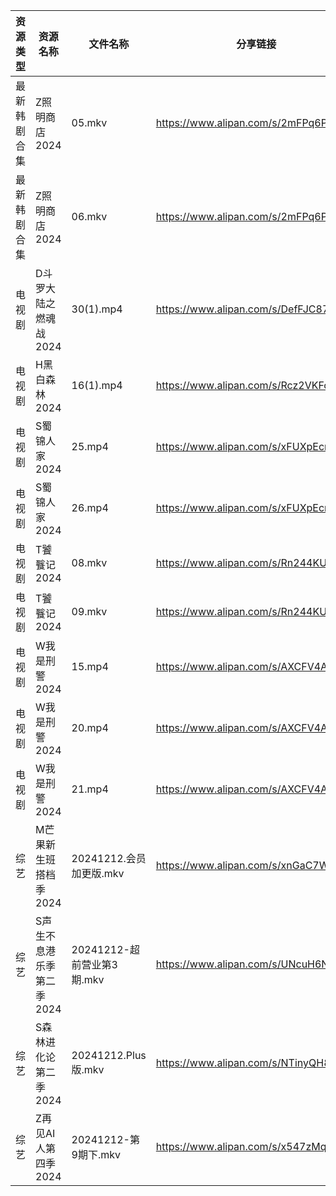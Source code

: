| 资源类型   | 资源名称            | 文件名称                 | 分享链接                                 | 更新时间                |
| ------ | --------------- | -------------------- | ------------------------------------ | ------------------- |
| 最新韩剧合集 | Z照明商店2024       | 05.mkv               | https://www.alipan.com/s/2mFPq6PkKSG | 2024-12-12 13:06:41 |
| 最新韩剧合集 | Z照明商店2024       | 06.mkv               | https://www.alipan.com/s/2mFPq6PkKSG | 2024-12-12 13:06:41 |
| 电视剧    | D斗罗大陆之燃魂战2024   | 30(1).mp4            | https://www.alipan.com/s/DefFJC87mhM | 2024-12-12 08:05:18 |
| 电视剧    | H黑白森林2024       | 16(1).mp4            | https://www.alipan.com/s/Rcz2VKFoEbH | 2024-12-12 08:05:33 |
| 电视剧    | S蜀锦人家2024       | 25.mp4               | https://www.alipan.com/s/xFUXpEcroYn | 2024-12-12 13:06:13 |
| 电视剧    | S蜀锦人家2024       | 26.mp4               | https://www.alipan.com/s/xFUXpEcroYn | 2024-12-12 13:06:13 |
| 电视剧    | T饕餮记2024        | 08.mkv               | https://www.alipan.com/s/Rn244KUMhV7 | 2024-12-12 13:06:20 |
| 电视剧    | T饕餮记2024        | 09.mkv               | https://www.alipan.com/s/Rn244KUMhV7 | 2024-12-12 13:06:20 |
| 电视剧    | W我是刑警2024       | 15.mp4               | https://www.alipan.com/s/AXCFV4ARmJN | 2024-12-12 08:06:32 |
| 电视剧    | W我是刑警2024       | 20.mp4               | https://www.alipan.com/s/AXCFV4ARmJN | 2024-12-12 08:06:32 |
| 电视剧    | W我是刑警2024       | 21.mp4               | https://www.alipan.com/s/AXCFV4ARmJN | 2024-12-12 08:06:31 |
| 综艺     | M芒果新生班搭档季2024   | 20241212.会员加更版.mkv   | https://www.alipan.com/s/xnGaC7WzgLK | 2024-12-12 13:07:13 |
| 综艺     | S声生不息港乐季第二季2024 | 20241212-超前营业第3期.mkv | https://www.alipan.com/s/UNcuH6NR3w3 | 2024-12-12 13:07:51 |
| 综艺     | S森林进化论第二季2024   | 20241212.Plus版.mkv   | https://www.alipan.com/s/NTinyQH8gfp | 2024-12-12 13:07:56 |
| 综艺     | Z再见AI人第四季2024   | 20241212-第9期下.mkv    | https://www.alipan.com/s/x547zMqipVp | 2024-12-12 13:08:27 |

